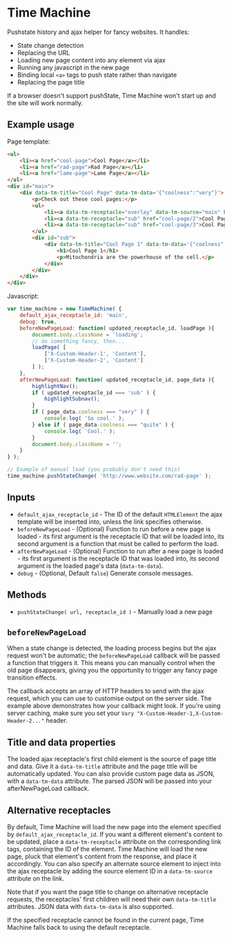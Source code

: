 # Time Machine

Pushstate history and ajax helper for fancy websites. It handles:

- State change detection
- Replacing the URL
- Loading new page content into any element via ajax
- Running any javascript in the new page
- Binding local `<a>` tags to push state rather than navigate
- Replacing the page title

If a browser doesn't support pushState, Time Machine won't start up and the site will work normally.

## Example usage

Page template:

```html
<ul>
	<li><a href="cool-page">Cool Page</a></li>
	<li><a href="rad-page">Rad Page</a></li>
	<li><a href="lame-page">Lame Page</a></li>
</ul>
<div id="main">
	<div data-tm-title="Cool Page" data-tm-data='{"coolness":"very"}'>
		<p>Check out these cool pages:</p>
		<ul>
			<li><a data-tm-receptacle="overlay" data-tm-source="main" href="cool-page/1">Cool Page 1</a></li>
			<li><a data-tm-receptacle="sub" href="cool-page/2">Cool Page 2</a></li>
			<li><a data-tm-receptacle="sub" href="cool-page/3">Cool Page 3</a></li>
		</ul>
		<div id="sub">
			<div data-tm-title="Cool Page 1" data-tm-data='{"coolness":"quite"}'>
				<h1>Cool Page 1</h1>
				<p>Mitochondria are the powerhouse of the cell.</p>
			</div>
		</div>
	</div>
</div>
```

Javascript:

```javascript
var time_machine = new TimeMachine( {
	default_ajax_receptacle_id: 'main',
	debug: true,
	beforeNewPageLoad: function( updated_receptacle_id, loadPage ){
		document.body.className = 'loading';
		// do something fancy, then...
		loadPage( [
			['X-Custom-Header-1', 'Content'],
			['X-Custom-Header-2', 'Content']
		] );
	},
	afterNewPageLoad: function( updated_receptacle_id, page_data ){
		highlightNav();
		if ( updated_receptacle_id === 'sub' ) {
			highlightSubnav();
		}
		if ( page_data.coolness === "very" ) {
			console.log( 'So cool.' );
		} else if ( page_data.coolness === "quite" ) {
			console.log( 'Cool.' );
		}
		document.body.className = '';
	}
} );

// Example of manual load (you probably don't need this)
time_machine.pushStateChange( 'http://www.website.com/rad-page' );
```

## Inputs

- `default_ajax_receptacle_id` - The ID of the default `HTMLElement` the ajax template will be inserted into, unless the link specifies otherwise.
- `beforeNewPageLoad` - (Optional) Function to run before a new page is loaded - its first argument is the receptacle ID that will be loaded into, its second argument is a function that must be called to perform the load.
- `afterNewPageLoad` - (Optional) Function to run after a new page is loaded - its first argument is the receptacle ID that was loaded into, its second argument is the loaded page's data (`data-tm-data`).
- `debug` - (Optional, Default `false`) Generate console messages.

## Methods

- `pushStateChange( url, receptacle_id )` - Manually load a new page

## `beforeNewPageLoad`

When a state change is detected, the loading process begins but the ajax request won't be automatic; the `beforeNewPageLoad` callback will be passed a function that triggers it. This means you can manually control when the old page disappears, giving you the opportunity to trigger any fancy page transition effects.

The callback accepts an array of HTTP headers to send with the ajax request, which you can use to customise output on the server side. The example above demonstrates how your callback might look. If you're using server caching, make sure you set your `Vary "X-Custom-Header-1,X-Custom-Header-2..."` header.

## Title and data properties

The loaded ajax receptacle's first child element is the source of page title and data. Give it a `data-tm-title` attribute and the page title will be automatically updated. You can also provide custom page data as JSON, with a `data-tm-data` attribute. The parsed JSON will be passed into your afterNewPageLoad callback.

## Alternative receptacles

By default, Time Machine will load the new page into the element specified by `default_ajax_receptacle_id`. If you want a different element's content to be updated, place a `data-tm-receptacle` attribute on the corresponding link tags, containing the ID of the element. Time Machine will load the new page, pluck that element's content from the response, and place it accordingly. You can also specify an alternate source element to inject into the ajax receptacle by adding the source element ID in a `data-tm-source` attribute on the link.

Note that if you want the page title to change on alternative receptacle requests, the receptacles' first children will need their own `data-tm-title` attributes. JSON data with `data-tm-data` is also supported.

If the specified receptacle cannot be found in the current page, Time Machine falls back to using the default receptacle.
